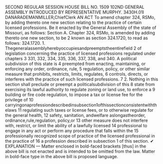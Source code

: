 SECOND REGULAR SESSION
HOUSE BILL NO. 1509
102ND GENERAL ASSEMBLY
INTRODUCED BY REPRESENTATIVE MURPHY.
3430H.01I DANARADEMANMILLER,ChiefClerk
AN ACT
To amend chapter 324, RSMo, by adding thereto one new section relating to the practice of
certain licensed professions.
Be it enacted by the General Assembly of the state of Missouri, as follows:
Section A. Chapter 324, RSMo, is amended by adding thereto one new section, to be
2 known as section 324.1720, to read as follows:
324.1720. 1. Thegeneralassemblyherebyoccupiesandpreemptstheentirefield
2 of legislation concerning the practice of licensed professions regulated under chapters
3 331, 332, 334, 335, 336, 337, 338, and 340. A political subdivision of this state is
4 preempted from enacting, maintaining, or enforcing any order, ordinance, rule,
5 regulation, policy, or other similar measure that prohibits, restricts, limits, regulates,
6 controls, directs, or interferes with the practice of such licensed professions.
7 2. Nothing in this section shall preclude or preempt a politicalsubdivision of this
8 state from exercising its lawful authority to regulate zoning or land use, to enforce a
9 building or fire code regulation, to impose a tax or license fee for the privilege of
10 carryingonaprofessiondescribedinsubsection1ofthissectionconsistentwiththelaws
11 regulating such taxes or license fees, or to otherwise regulate for the general health,
12 safety, sanitation, andwelfare aslongastheorder, ordinance,rule,regulation, policy,or
13 other measure does not interfere with, restrict, or limit the ability of a lawfully licensed
14 professional to engage in any act or perform any procedure that falls within the
15 professionally recognized scope of practice of the licensed professional in the practice of
16 a profession described in subsection 1 of this section.
✔
EXPLANATION — Matter enclosed in bold-faced brackets [thus] in the above bill is not enacted and is
intended to be omitted from the law. Matter in bold-face type in the above bill is proposed language.